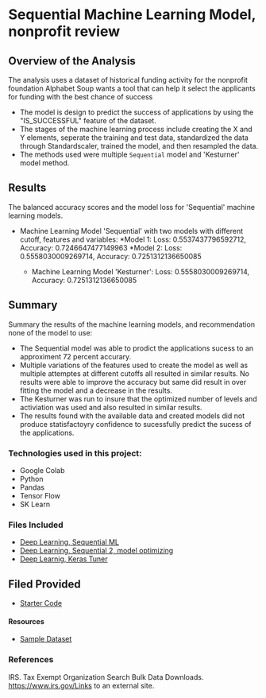 # Sequential Machine Learning Model, nonprofit review


## Overview of the Analysis

The analysis uses a dataset of historical funding activity for the nonprofit foundation Alphabet Soup wants a tool that can help it select the applicants for funding with the best chance of success 

* The model is design to predict the success of applications by using the "IS_SUCCESSFUL" feature of the dataset.
* The stages of the machine learning process include creating the X and Y elements, seperate the training and test data, standardized the data through Standardscaler, trained the model, and then resampled the data.
* The methods used were multiple `Sequential` model and 'Kesturner' model method.

## Results

The balanced accuracy scores and the model loss for 'Sequential' machine learning models.

* Machine Learning Model 'Sequential' with two models with different cutoff, features and variables:
  *Model 1:
   Loss: 0.5537437796592712, Accuracy: 0.7246647477149963
  *Model 2:
   Loss: 0.5558030009269714, Accuracy: 0.7251312136650085

  * Machine Learning Model 'Kesturner':
   Loss: 0.5558030009269714, Accuracy: 0.7251312136650085

## Summary

Summary the results of the machine learning models, and recommendation none of the model to use:
* The Sequential model was able to prodict the applications sucess to an approximent 72 percent accurary.
* Multiple variations of the features used to create the model as well as multiple attemptes at different cutoffs all resulted in similar results.  No results were able to improve the accuracy but same did result in over fitting the model and a decrease in the results.
* The Kesturner was run to insure that the optimized number of levels and activiation was used and also resulted in similar results.  
* The results found with the available data and created models did not produce statisfactoyry confidence to sucessfully predict the sucess of the applications.

### Technologies used in this project: 
* Google Colab
* Python
* Pandas
* Tensor Flow
* SK Learn

### Files Included
* [Deep Learning, Sequential ML](Deep_learning/Deep_Learning.ipynb)
* [Deep Learning, Sequential 2, model optimizing](Deep_learning/Deep_Learning_optimized.ipynb)
* [Deep Learnig, Keras Tuner](Deep_learning/Optimizing_Model.ipynb)

## Filed Provided
* [Starter Code](Starter_Code/Starter_Code.ipynb)


#### Resources
* [Sample Dataset](https://static.bc-edx.com/data/dl-1-2/m21/lms/starter/charity_data.csv)

### References
IRS. Tax Exempt Organization Search Bulk Data Downloads. https://www.irs.gov/Links to an external site.
